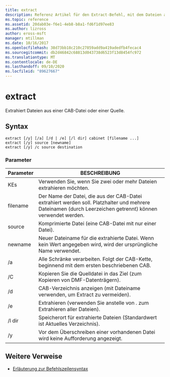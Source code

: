```yaml
---
title: extract
description: Referenz Artikel für den Extract-Befehl, mit dem Dateien aus einem Quell Speicherort extrahiert werden.
ms.topic: reference
ms.assetid: 20dab03e-f6e1-4eb8-b8a1-fd6f1d97ee83
ms.author: lizross
author: eross-msft
manager: mtillman
ms.date: 10/16/2017
ms.openlocfilehash: 38d73bb18c210c27859add9a419adedfb4fecac4
ms.sourcegitcommit: db2d46842c68813d043738d6523f13d8454fc972
ms.translationtype: MT
ms.contentlocale: de-DE
ms.lasthandoff: 09/10/2020
ms.locfileid: "89627667"
---
```

# <a name="extract"></a>extract

Extrahiert Dateien aus einer CAB-Datei oder einer Quelle.

## <a name="syntax"></a>Syntax

```
extract [/y] [/a] [/d | /e] [/l dir] cabinet [filename ...]
extract [/y] source [newname]
extract [/y] /c source destination
```

### <a name="parameters"></a>Parameter

| Parameter | BESCHREIBUNG |
| --------- | ----------- |
| KEs | Verwenden Sie, wenn Sie zwei oder mehr Dateien extrahieren möchten. |
| filename | Der Name der Datei, die aus der CAB-Datei extrahiert werden soll. Platzhalter und mehrere Dateinamen (durch Leerzeichen getrennt) können verwendet werden. |
| source | Komprimierte Datei (eine CAB-Datei mit nur einer Datei). |
| newname | Neuer Dateiname für die extrahierte Datei. Wenn kein Wert angegeben wird, wird der ursprüngliche Name verwendet. |
| /a | Alle Schränke verarbeiten. Folgt der CAB-Kette, beginnend mit dem ersten beschriebenen CAB. |
| /C | Kopieren Sie die Quelldatei in das Ziel (zum Kopieren von DMF-Datenträgern). |
| /d | CAB-Verzeichnis anzeigen (mit Dateiname verwenden, um Extract zu vermeiden). |
| /e | Extrahieren (verwenden Sie anstelle von *.* zum Extrahieren aller Dateien). |
| /l dir | Speicherort für extrahierte Dateien (Standardwert ist Aktuelles Verzeichnis). |
| /y | Vor dem Überschreiben einer vorhandenen Datei wird keine Aufforderung angezeigt. |

## <a name="additional-references"></a>Weitere Verweise

- [Erläuterung zur Befehlszeilensyntax](command-line-syntax-key.md)
